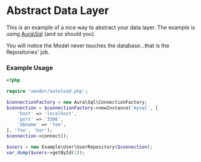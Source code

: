 # Abstract Data Layer

This is an example of a nice way to abstract your data layer.  The example is using  [Aura\Sql](https://github.com/auraphp/Aura.Sql) (and so should you).

You will notice the Model never touches the database...that is the Repositories' job.

### Example Usage

```php
<?php

require 'vendor/autoload.php';

$connectionFactory = new Aura\Sql\ConnectionFactory;
$connection = $connectionFactory->newInstance('mysql', [
	'host' => 'localhost',
	'port' => '3306',
	'dbname' => 'foo',
], 'foo', 'bar');
$connection->connect();

$users = new Example\User\UserRepository($connection);
var_dump($users->getById(1));
```

